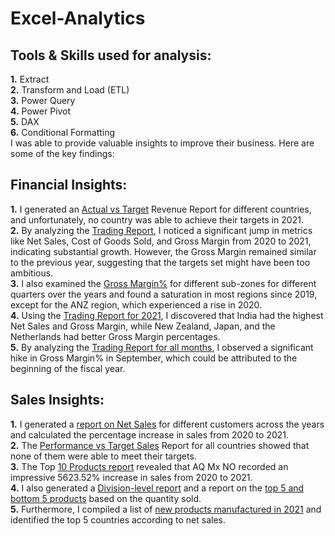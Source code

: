 # Excel-Analytics
## Tools & Skills used for analysis:    

**1.** Extract  
**2.** Transform and Load (ETL)  
**3.** Power Query  
**4.** Power Pivot  
**5.** DAX   
**6.** Conditional Formatting   
I was able to provide valuable insights to improve their business. Here are some of the key findings:

## Financial Insights: 

**1.** I generated an [Actual vs Target](https://github.com/Talkaro/Excel-Analytics/blob/main/Actual%20vs%20Target.pdf) Revenue Report for different countries, and unfortunately, no country was able to achieve their targets in 2021.  
**2.** By analyzing the [Trading Report](https://github.com/Talkaro/Excel-Analytics/blob/main/Trading%20Report.pdf), I noticed a significant jump in metrics like Net Sales, Cost of Goods Sold, and Gross Margin from 2020 to 2021, indicating substantial growth. However, the Gross Margin remained similar to the previous year, suggesting that the targets set might have been too ambitious.  
**3.** I also examined the [Gross Margin%](https://github.com/Talkaro/Excel-Analytics/blob/main/GM%25%20by%20Quarters.pdf) for different sub-zones for different quarters over the years and found a saturation in most regions since 2019, except for the ANZ region, which experienced a rise in 2020.  
**4.** Using the [Trading Report for 2021](https://github.com/Talkaro/Excel-Analytics/blob/main/P%26L%20Market.pdf), I discovered that India had the highest Net Sales and Gross Margin, while New Zealand, Japan, and the Netherlands had better Gross Margin percentages.  
**5.** By analyzing the [Trading Report for all months](https://github.com/Talkaro/Excel-Analytics/blob/main/P%26L%20Month.pdf), I observed a significant hike in Gross Margin% in September, which could be attributed to the beginning of the fiscal year.  
## Sales Insights: 

**1.** I generated a [report on Net Sales](https://github.com/Talkaro/Excel-Analytics/blob/main/Sales%20Report.pdf) for different customers across the years and calculated the percentage increase in sales from 2020 to 2021.  
**2.** The [Performance vs Target Sales](https://github.com/Talkaro/Excel-Analytics/blob/main/Sales%20Report.pdf) Report for all countries showed that none of them were able to meet their targets.  
**3.** The Top [10 Products report](https://github.com/Talkaro/Excel-Analytics/blob/main/Sales%20Report%202.pdf) revealed that AQ Mx NO recorded an impressive 5623.52% increase in sales from 2020 to 2021.  
**4.** I also generated a [Division-level report](https://github.com/Talkaro/Excel-Analytics/blob/main/Sales%20Report%202.pdf) and a report on the [top 5 and bottom 5 products](https://github.com/Talkaro/Excel-Analytics/blob/main/Sales%20Report%202.pdf) based on the quantity sold.  
**5.** Furthermore, I compiled a list of [new products manufactured in 2021](https://github.com/Talkaro/Excel-Analytics/blob/main/Sales%20Report%202.pdf) and identified the top 5 countries according to net sales.  
